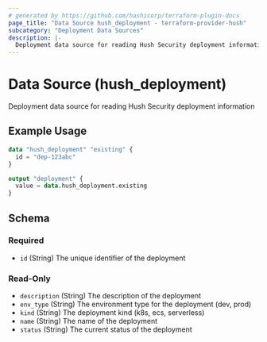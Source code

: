 ```yaml
---
# generated by https://github.com/hashicorp/terraform-plugin-docs
page_title: "Data Source hush_deployment - terraform-provider-hush"
subcategory: "Deployment Data Sources"
description: |-
  Deployment data source for reading Hush Security deployment information
---
```


# Data Source (hush_deployment)

Deployment data source for reading Hush Security deployment information

## Example Usage

```terraform
data "hush_deployment" "existing" {
  id = "dep-123abc"
}

output "deployment" {
  value = data.hush_deployment.existing
}
```

<!-- schema generated by tfplugindocs -->
## Schema

### Required

- `id` (String) The unique identifier of the deployment

### Read-Only

- `description` (String) The description of the deployment
- `env_type` (String) The environment type for the deployment (dev, prod)
- `kind` (String) The deployment kind (k8s, ecs, serverless)
- `name` (String) The name of the deployment
- `status` (String) The current status of the deployment
